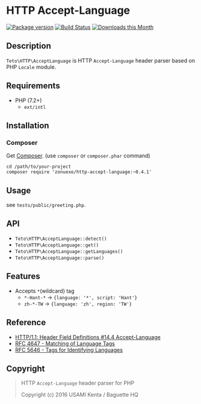 HTTP Accept-Language
====================

[![Package version](http://img.shields.io/packagist/v/zonuexe/http-accept-language.svg?style=flat)](https://packagist.org/packages/zonuexe/http-accept-language)
[![Build Status](https://github.com/BaguettePHP/http-accept-language/actions/workflows/test.yml/badge.svg?branch=master)](https://github.com/BaguettePHP/http-accept-language/actions)
[![Downloads this Month](https://img.shields.io/packagist/dm/zonuexe/http-accept-language.svg)](https://packagist.org/packages/zonuexe/http-accept-language)

Description
-----------

`Teto\HTTP\AcceptLanguage` is HTTP `Accept-Language` header parser based on PHP `Locale` module.

Requirements
------------

 * PHP (7.2+)
   * `ext/intl`

Installation
------------

### Composer

Get [Composer](https://getcomposer.org/). (use `composer` or `composer.phar` command)

```
cd /path/to/your-project
composer require 'zonuexe/http-accept-language:~0.4.1'
```

Usage
-----

see `tests/public/greeting.php`.

API
---

 * `Teto\HTTP\AcceptLanguage::detect()`
 * `Teto\HTTP\AcceptLanguage::get()`
 * `Teto\HTTP\AcceptLanguage::getLanguages()`
 * `Teto\HTTP\AcceptLanguage::parse()`

Features
--------

 * Accepts `*`(wildcard) tag
   * `*-Hant-*` → `{language: '*', script: 'Hant'}`
   * `zh-*-TW` → `{language: 'zh', region: 'TW'}`

Reference
---------

 * [HTTP/1.1: Header Field Definitions #14.4 Accept-Language](http://www.w3.org/Protocols/rfc2616/rfc2616-sec14.html#sec14.4)
 * [RFC 4647 - Matching of Language Tags](http://tools.ietf.org/html/rfc4647)
 * [RFC 5646 - Tags for Identifying Languages](http://tools.ietf.org/html/rfc5646)

Copyright
---------

> HTTP `Accept-Language` header parser for PHP
>
> Copyright (c) 2016 USAMI Kenta / Baguette HQ
